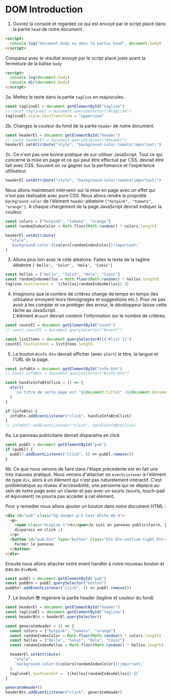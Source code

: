 # DOM Introduction

1. Ouvrez la console et regardez ce qui est envoyé par le script placé dans la partie `head` de notre document :

```html
<script>
  console.log("document.body vu dans la partie head", document.body)
</script>
```

Comparez avec le résultat envoyé par le script placé juste avant la fermeture de la balise `body`

```html
<script>
  console.log(document.body)
  console.dir(document.body)
</script>
```

2a. Mettez le texte dans la partie `tagline` en majuscules.

```javascript
const taglineEl = document.getElementById("tagline")
// const taglineEl = document.querySelector("#tagline")
taglineEl.style.textTransform = "uppercase"
```

2b. Changez la couleur du fond de la partie `header` de notre document.

```javascript
const headerEl = document.getElementById("header")
// const headerEl = document.querySelector("#header")
headerEl.setAttribute("style", "background-color:tomato!important;")
```

2c. Ce n'est pas une bonne pratique de sur-utiliser JavaScript. Tout ce qui concerne la mise en page et ce qui peut être effectué par CSS, devrait être fait avec CSS. Souvent on va gagner sur la perfomance et l'expérience utilisateur.

```javascript
headerEl.setAttribute("style", "background-color:tomato!important;")
```

Nous allons maintenant intérvenir sur la mise en page avec un effet qui n'est pas réalisable avec pure CSS. Nous allons rendre la propriété `background-color` de l'élément `header` aléatoire `["hotpink", "tomato", "orange"]`. A chaque chargement de la page JavaScript devrait indiquer la couleur.

```javascript
const colors = ["hotpink", "tomato", "orange"]
const randomIndexColor = Math.floor(Math.random() * colors.length)

headerEl.setAttribute(
  "style",
  `background-color:${colors[randomIndexColor]}!important;`
)
```

3. Allons plus loin avec le côté aléatoire. Faites le texte de la tagline aléatoire `['Hello', 'Salut', 'Hola', 'Cześć']`

```javascript
const hellos = ["Hello", "Salut", "Hola", "Cześć"]
const randomIndexHellos = Math.floor(Math.random() * hellos.length)
tagline.textContent = `${hellos[randomIndexHellos]} 😊`
```

4. Imaginons que le nombre de critères change de temps en temps (les utilisateur envoyent leurs témoignages et suggestions etc.). Pour ne pas avoir à les compter et ce protéger des erreur, le dévéloppeur laisse cette tâche au JavaScript.  
   L'élément `#count` devrait contenir l'information sur le nombre de critères.

```javascript
const countEl = document.getElementById("count")
// const countEl = document.querySelector("#count")

const listItems = document.querySelectorAll("#list li")
countEl.textContent = listItems.length
```

5. Le bouton `#info-btn` devrait afficher (avec `alert`) le titre, la langue et l'URL de la page.

```javascript
const infoBtn = document.getElementById("info-btn")
// const infoBtn = document.querySelector("#info-btn")

const handleInfoBtnClick = () => {
  alert(
    `Le titre de cette page est "${document.title}" (${document.documentElement.lang}), son URL est ${document.URL}`
  )
}

if (infoBtn) {
  infoBtn.addEventListener("click", handleInfoBtnClick)
}
// infoBtn?.addEventListener("click", handleInfoBtnClick)
```

6a. Le panneau publicitaire devrait disparaitre en click

```javascript
const pubEl = document.getElementById("pub")
if (pubEl) {
  pubEl?.addEventListener("click", () => pubEl.remove())
}
```

6b. Ce que nous venons de faire dans l'étape précedente est en fait une très mauvais pratique. Nous venons d'attacher un `eventListener` à l'élément de type `div`, alors à un élément qui n'est pas naturelement intéractif. C'est problématique au niveau d'accèssibilité, une personne qui se déplace au sein de notre page avec un clavier et pas avec un souris (souris, touch-pad et équivalent) ne pourra pas accèder à cet élément.

Pour y remedier nous allons ajouter un bouton dans notre document HTML :

```html
<div id="pub" class="bg-danger p-5 text-white mb-4">
  <p>
    <span class="display-1">⛵️</span>Je suis un panneau publicitaire, je
    disparais en click ;)
  </p>
  <button id="pub-btn" type="button" class="btn btn-outline-light btn-sm">
    Fermer le panneau
  </button>
</div>
```

Ensuite nous allons attacher notre event handler à notre nouveau bouton et pas au `div#pub`.

```javascript
const pubEl = document.getElementById("pub")
const pubBtn = pubEl.querySelector("button")
pubBtn?.addEventListener("click", () => pubEl.remove())
```

7. Le bouton 😎 regénere la partie header (tagline et couleur du fond)

```javascript
const headerEl = document.getElementById("header")
const taglineEl = document.getElementById("tagline")
const headerBtn = headerEl.querySelector()

const generateHeader = () => {
  const colors = ["hotpink", "tomato", "orange"]
  const randomIndexColor = Math.floor(Math.random() * colors.length)
  const hellos = ["Hello", "Salut", "Hola", "Cześć"]
  const randomIndexHellos = Math.floor(Math.random() * hellos.length)

  headerEl.setAttribute(
    "style",
    `background-color:${colors[randomIndexColor]}!important;`
  )
  taglineEl.textContent = `${hellos[randomIndexHellos]} 😊`
}

generateHeader()
headerBtn.addEventListener("click", generateHeader)
```
